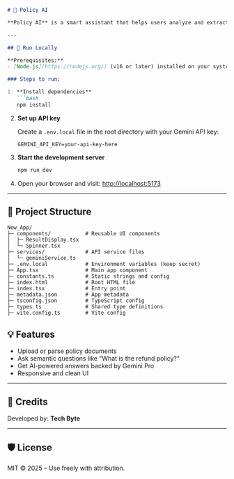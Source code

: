 
````md
# 🧠 Policy AI

**Policy AI** is a smart assistant that helps users analyze and extract insights from insurance policy documents using powerful language models.

---

## 🚀 Run Locally

**Prerequisites:**  
- [Node.js](https://nodejs.org/) (v16 or later) installed on your system

### Steps to run:

1. **Install dependencies**
   ```bash
   npm install
````

2. **Set up API key**

   Create a `.env.local` file in the root directory with your Gemini API key:

   ```
   GEMINI_API_KEY=your-api-key-here
   ```

3. **Start the development server**

   ```bash
   npm run dev
   ```

4. Open your browser and visit:
   [http://localhost:5173](http://localhost:5173)

---

## 📁 Project Structure

```
New_App/
├─ components/           # Reusable UI components
│  ├─ ResultDisplay.tsx
│  └─ Spinner.tsx
├─ services/             # API service files
│  └─ geminiService.ts
├─ .env.local            # Environment variables (keep secret)
├─ App.tsx               # Main app component
├─ constants.ts          # Static strings and config
├─ index.html            # Root HTML file
├─ index.tsx             # Entry point
├─ metadata.json         # App metadata
├─ tsconfig.json         # TypeScript config
├─ types.ts              # Shared type definitions
├─ vite.config.ts        # Vite config
```

## 💡 Features

* Upload or parse policy documents
* Ask semantic questions like "What is the refund policy?"
* Get AI-powered answers backed by Gemini Pro
* Responsive and clean UI

---

## 👥 Credits

Developed by:
**Tech Byte**

---

## 🛡️ License

MIT © 2025 – Use freely with attribution.

```

